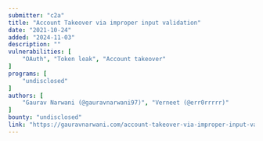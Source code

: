 ```yaml
---
submitter: "c2a"
title: "Account Takeover via improper input validation"
date: "2021-10-24"
added: "2024-11-03"
description: ""
vulnerabilities: [
    "OAuth", "Token leak", "Account takeover"
]
programs: [
    "undisclosed"
]
authors: [
    "Gaurav Narwani (@gauravnarwani97)", "Verneet (@err0rrrrr)"
]
bounty: "undisclosed"
link: "https://gauravnarwani.com/account-takeover-via-improper-input-validation/"
---
```




